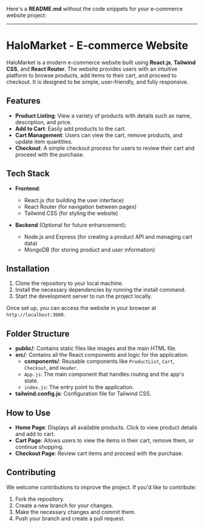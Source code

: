 Here's a **README.md** without the code snippets for your e-commerce website project:

---

# HaloMarket - E-commerce Website

HaloMarket is a modern e-commerce website built using **React.js**, **Tailwind CSS**, and **React Router**. The website provides users with an intuitive platform to browse products, add items to their cart, and proceed to checkout. It is designed to be simple, user-friendly, and fully responsive.

## Features

- **Product Listing**: View a variety of products with details such as name, description, and price.
- **Add to Cart**: Easily add products to the cart.
- **Cart Management**: Users can view the cart, remove products, and update item quantities.
- **Checkout**: A simple checkout process for users to review their cart and proceed with the purchase.

## Tech Stack

- **Frontend**: 
  - React.js (for building the user interface)
  - React Router (for navigation between pages)
  - Tailwind CSS (for styling the website)
  
- **Backend** (Optional for future enhancement):
  - Node.js and Express (for creating a product API and managing cart data)
  - MongoDB (for storing product and user information)

## Installation

1. Clone the repository to your local machine.
2. Install the necessary dependencies by running the install command.
3. Start the development server to run the project locally.

Once set up, you can access the website in your browser at `http://localhost:3000`.

## Folder Structure

- **public/**: Contains static files like images and the main HTML file.
- **src/**: Contains all the React components and logic for the application.
  - **components/**: Reusable components like `ProductList`, `Cart`, `Checkout`, and `Header`.
  - `App.js`: The main component that handles routing and the app's state.
  - `index.js`: The entry point to the application.
- **tailwind.config.js**: Configuration file for Tailwind CSS.

## How to Use

- **Home Page**: Displays all available products. Click to view product details and add to cart.
- **Cart Page**: Allows users to view the items in their cart, remove them, or continue shopping.
- **Checkout Page**: Review cart items and proceed with the purchase.

## Contributing

We welcome contributions to improve the project. If you'd like to contribute:

1. Fork the repository.
2. Create a new branch for your changes.
3. Make the necessary changes and commit them.
4. Push your branch and create a pull request.

